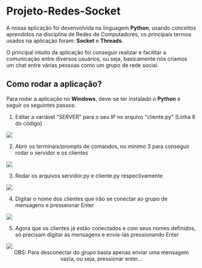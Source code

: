 # Projeto-Redes-Socket

<p>A nossa aplicação foi desenvolvida na linguagem <b>Python</b>, usando conceitos aprendidos na disciplina de Redes de Computadores, os principais termos usados na aplicação foram: <b>Socket</b> e <b>Threads</b>.</p>

<p>O principal intuito da aplicação foi conseguir realizar e facilitar a comunicação entre diversos usuários, ou seja, basicamente nós criamos um chat entre várias pessoas como um grupo de rede social.</p>

## Como rodar a aplicação?

<p>Para rodar a aplicação no <b>Windows</b>, deve-se ter instalado o <b>Python</b> e seguir os seguintes passos:</p>

1. Editar a variável "SERVER" para o seu IP no arquivo "cliente.py" (Linha 8 do código)
<img src="https://cdn.discordapp.com/attachments/886361612125085716/998361814364602408/unknown.png">

2. Abrir os terminais/prompts de comandos, no mínimo 3 para conseguir rodar o servidor e os clientes
<img src="https://cdn.discordapp.com/attachments/886361612125085716/998362338417725440/unknown.png">

3. Rodar os arquivos servidor.py e cliente.py respectivamente
<img src="https://cdn.discordapp.com/attachments/886361612125085716/998362975389876424/unknown.png">

4. Digitar o nome dos clientes que irão se conectar ao grupo de mensagens e presseionar Enter
<img src="https://cdn.discordapp.com/attachments/886361612125085716/998363099138621490/unknown.png">

5. Agora que os clientes já estão conectados e com seus nomes definidos, só precisam digitar as mensagens e envia-las pressionando Enter
<img src="https://cdn.discordapp.com/attachments/886361612125085716/998363367016255598/unknown.png">

<div align="center">OBS: Para desconectar do grupo basta apenas enviar uma mensagem vazia, ou seja, pressionar enter...</div>
